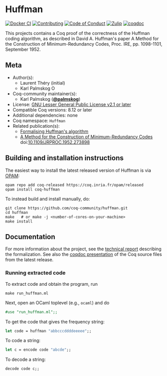 <!---
This file was generated from `meta.yml`, please do not edit manually.
Follow the instructions on https://github.com/coq-community/templates to regenerate.
--->
# Huffman

[![Docker CI][docker-action-shield]][docker-action-link]
[![Contributing][contributing-shield]][contributing-link]
[![Code of Conduct][conduct-shield]][conduct-link]
[![Zulip][zulip-shield]][zulip-link]
[![coqdoc][coqdoc-shield]][coqdoc-link]

[docker-action-shield]: https://github.com/coq-community/huffman/actions/workflows/docker-action.yml/badge.svg?branch=master
[docker-action-link]: https://github.com/coq-community/huffman/actions/workflows/docker-action.yml

[contributing-shield]: https://img.shields.io/badge/contributions-welcome-%23f7931e.svg
[contributing-link]: https://github.com/coq-community/manifesto/blob/master/CONTRIBUTING.md

[conduct-shield]: https://img.shields.io/badge/%E2%9D%A4-code%20of%20conduct-%23f15a24.svg
[conduct-link]: https://github.com/coq-community/manifesto/blob/master/CODE_OF_CONDUCT.md

[zulip-shield]: https://img.shields.io/badge/chat-on%20zulip-%23c1272d.svg
[zulip-link]: https://coq.zulipchat.com/#narrow/stream/237663-coq-community-devs.20.26.20users

[coqdoc-shield]: https://img.shields.io/badge/docs-coqdoc-blue.svg
[coqdoc-link]: https://coq-community.org/huffman/docs/latest/coqdoc/toc.html


This projects contains a Coq proof of the correctness of the Huffman coding algorithm,
as described in David A. Huffman's paper A Method for the Construction of Minimum-Redundancy
Codes, Proc. IRE, pp. 1098-1101, September 1952.

## Meta

- Author(s):
  - Laurent Théry (initial)
  - Karl Palmskog [<img src="https://zenodo.org/static/images/orcid.svg" height="14px" alt="ORCID logo" />](https://orcid.org/0000-0003-0228-1240)
- Coq-community maintainer(s):
  - Karl Palmskog ([**@palmskog**](https://github.com/palmskog))
- License: [GNU Lesser General Public License v2.1 or later](LICENSE)
- Compatible Coq versions: 8.12 or later
- Additional dependencies: none
- Coq namespace: `Huffman`
- Related publication(s):
  - [Formalising Huffman's algorithm](https://hal.archives-ouvertes.fr/hal-02149909) 
  - [A Method for the Construction of Minimum-Redundancy Codes](http://compression.ru/download/articles/huff/huffman_1952_minimum-redundancy-codes.pdf) doi:[10.1109/JRPROC.1952.273898](https://doi.org/10.1109/JRPROC.1952.273898)

## Building and installation instructions

The easiest way to install the latest released version of Huffman
is via [OPAM](https://opam.ocaml.org/doc/Install.html):

```shell
opam repo add coq-released https://coq.inria.fr/opam/released
opam install coq-huffman
```

To instead build and install manually, do:

``` shell
git clone https://github.com/coq-community/huffman.git
cd huffman
make   # or make -j <number-of-cores-on-your-machine> 
make install
```


## Documentation

For more information about the project, see the [technical report][techreport]
describing the formalization. See also the [coqdoc presentation][coqdoc] of the
Coq source files from the latest release.

### Running extracted code

To extract code and obtain the program, run
```shell
make run_huffman.ml
```

Next, open an OCaml toplevel (e.g., `ocaml`) and do
```ocaml
#use "run_huffman.ml";;
```

To get the code that gives the frequency string:  
```ocaml
let code = huffman "abbcccddddeeeee";;
```

To code a string:
```ocaml
let c = encode code "abcde";;
```

To decode a string:
```ocaml
decode code c;;
```

[techreport]: https://hal.archives-ouvertes.fr/hal-02149909
[coqdoc]: https://coq-community.org/huffman/docs/latest/coqdoc/toc.html
